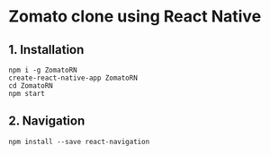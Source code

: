 # Zomato clone using React Native

## 1. Installation

```
npm i -g ZomatoRN
create-react-native-app ZomatoRN
cd ZomatoRN
npm start
```

## 2. Navigation

```
npm install --save react-navigation
```